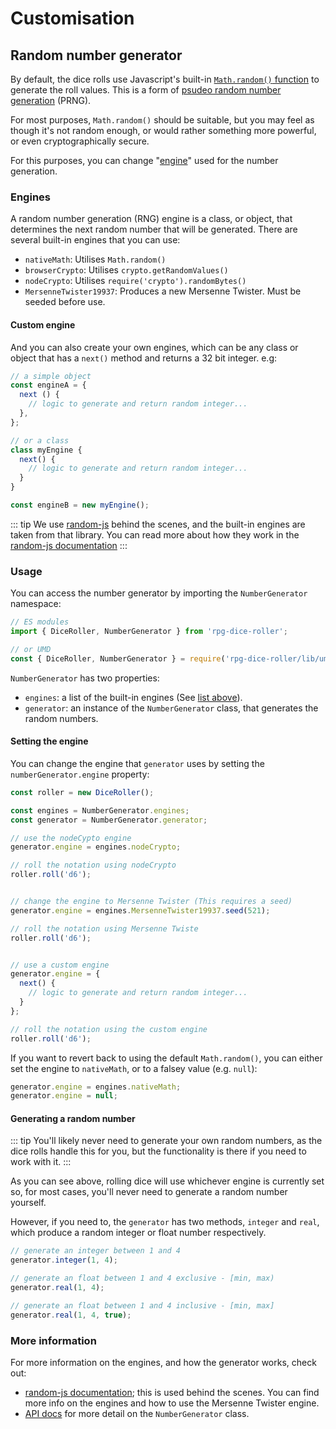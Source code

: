 # Customisation

## Random number generator <Badge text="New" vertical="middle"/>

By default, the dice rolls use Javascript's built-in [`Math.random()` function](https://developer.mozilla.org/en-US/docs/Web/JavaScript/Reference/Global_Objects/Math/random) to generate the roll values. This is a form of [psudeo random number generation](https://en.wikipedia.org/wiki/Pseudorandom_number_generator) (PRNG).

For most purposes, `Math.random()` should be suitable, but you may feel as though it's not random enough, or would rather something more powerful, or even cryptographically secure.

For this purposes, you can change "[engine](#engines)" used for the number generation.


### Engines

A random number generation (RNG) engine is a class, or object, that determines the next random number that will be generated. There are several built-in engines that you can use:

* `nativeMath`: Utilises `Math.random()`
* `browserCrypto`: Utilises `crypto.getRandomValues()`
* `nodeCrypto`: Utilises `require('crypto').randomBytes()`
* `MersenneTwister19937`: Produces a new Mersenne Twister. Must be seeded before use.

#### Custom engine

And you can also create your own engines, which can be any class or object that has a `next()`  method and returns a 32 bit integer. e.g:

```javascript
// a simple object
const engineA = {
  next () {
    // logic to generate and return random integer...
  },
};

// or a class
class myEngine {
  next() {
    // logic to generate and return random integer...
  }
}

const engineB = new myEngine();
```

::: tip
We use [random-js](https://github.com/ckknight/random-js) behind the scenes, and the built-in engines are taken from that library. You can read more about how they work in the [random-js documentation](https://github.com/ckknight/random-js#engines)
:::


### Usage

You can access the number generator by importing the `NumberGenerator` namespace:

```javascript
// ES modules
import { DiceRoller, NumberGenerator } from 'rpg-dice-roller';

// or UMD
const { DiceRoller, NumberGenerator } = require('rpg-dice-roller/lib/umd/bundle.js');
```

`NumberGenerator` has two properties:
* `engines`: a list of the built-in engines (See [list above](#engines)).
* `generator`: an instance of the `NumberGenerator` class, that generates the random numbers.


#### Setting the engine

You can change the engine that `generator` uses by setting the `numberGenerator.engine` property:

```javascript
const roller = new DiceRoller();

const engines = NumberGenerator.engines;
const generator = NumberGenerator.generator;

// use the nodeCypto engine
generator.engine = engines.nodeCrypto;

// roll the notation using nodeCrypto
roller.roll('d6');


// change the engine to Mersenne Twister (This requires a seed)
generator.engine = engines.MersenneTwister19937.seed(521);

// roll the notation using Mersenne Twiste
roller.roll('d6');


// use a custom engine
generator.engine = {
  next() {
    // logic to generate and return random integer...
  }
};

// roll the notation using the custom engine
roller.roll('d6');
```

If you want to revert back to using the default `Math.random()`, you can either set the engine to `nativeMath`, or to a falsey value (e.g. `null`):

```javascript
generator.engine = engines.nativeMath;
generator.engine = null;
```


#### Generating a random number

::: tip
You'll likely never need to generate your own random numbers, as the dice rolls handle this for you, but the functionality is there if you need to work with it.
:::

As you can see above, rolling dice will use whichever engine is currently set so, for most cases, you'll never need to generate a random number yourself.

However, if you need to, the `generator` has two methods, `integer` and `real`, which produce a random integer or float number respectively.

```javascript
// generate an integer between 1 and 4
generator.integer(1, 4);

// generate an float between 1 and 4 exclusive - [min, max)
generator.real(1, 4);

// generate an float between 1 and 4 inclusive - [min, max]
generator.real(1, 4, true);
```


### More information

For more information on the engines, and how the generator works, check out:
* [random-js documentation](https://github.com/ckknight/random-js); this is used behind the scenes. You can find more info on the engines and how to use the Mersenne Twister engine.
* [API docs](/api/NumberGenerator.md) for more detail on the `NumberGenerator` class.
